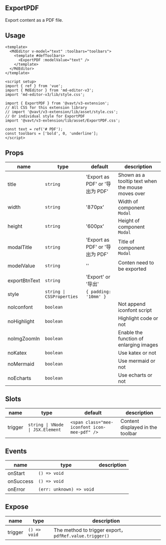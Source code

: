 ## ExportPDF

Export content as a PDF file.

## Usage

```vue
<template>
  <MdEditor v-model="text" :toolbars="toolbars">
    <template #defToolbars>
      <ExportPDF :modelValue="text" />
    </template>
  </MdEditor>
</template>

<script setup>
import { ref } from 'vue';
import { MdEditor } from 'md-editor-v3';
import 'md-editor-v3/lib/style.css';

import { ExportPDF } from '@vavt/v3-extension';
// All CSS for this extension library
// import '@vavt/v3-extension/lib/asset/style.css';
// Or individual style for ExportPDF
import '@vavt/v3-extension/lib/asset/ExportPDF.css';

const text = ref('# PDF');
const toolbars = ['bold', 0, 'underline'];
</script>
```

## Props

| name | type | default | description |
| --- | --- | --- | --- |
| title | `string` | 'Export as PDF' or '导出为 PDF' | Shown as a tooltip text when the mouse moves over |
| width | `string` | '870px' | Width of component `Modal` |
| height | `string` | '600px' | Height of component `Modal` |
| modalTitle | `string` | 'Export as PDF' or '导出为 PDF' | Title of component `Modal` |
| modelValue | `string` | '' | Conten need to be exported |
| exportBtnText | `string` | 'Export' or '导出' |  |
| style | `string \| CSSProperties` | `{ padding: '10mm' }` |  |
| noIconfont | `boolean` |  | Not append iconfont script |
| noHighlight | `boolean` |  | Highlight code or not |
| noImgZoomIn | `boolean` |  | Enable the function of enlarging images |
| noKatex | `boolean` |  | Use katex or not |
| noMermaid | `boolean` |  | Use mermaid or not |
| noEcharts | `boolean` |  | Use echarts or not |

## Slots

| name | type | default | description |
| --- | --- | --- | --- |
| trigger | `string \| VNode \| JSX.Element` | `<span class="mee-iconfont icon-mee-pdf" />` | Content displayed in the toolbar |

## Events

| name      | type                     | description |
| --------- | ------------------------ | ----------- |
| onStart   | `() => void`             |             |
| onSuccess | `() => void`             |             |
| onError   | `(err: unknown) => void` |             |

## Expose

| name    | type         | description                                            |
| ------- | ------------ | ------------------------------------------------------ |
| trigger | `() => void` | The method to trigger export，`pdfRef.value.trigger()` |
